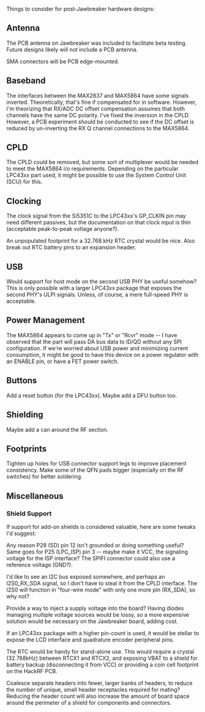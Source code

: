 Things to consider for post-Jawbreaker hardware designs:

## Antenna

The PCB antenna on Jawbreaker was included to facilitate beta testing. Future designs likely will not include a PCB antenna.

SMA connectors will be PCB edge-mounted.

## Baseband

The interfaces between the MAX2837 and MAX5864 have some signals inverted. Theoretically, that's fine if compensated for in software. However, I'm theorizing that RX/ADC DC offset compensation assumes that both channels have the same DC polarity. I've fixed the inversion in the CPLD. However, a PCB experiment should be conducted to see if the DC offset is reduced by un-inverting the RX Q channel connections to the MAX5864.

## CPLD

The CPLD could be removed, but some sort of multiplexer would be needed to meet the MAX5864 i/o requirements.  Depending on the particular LPC43xx part used, it might be possible to use the System Control Unit (SCU) for this.

## Clocking

The clock signal from the Si5351C to the LPC43xx's GP_CLKIN pin may need different passives, but the documentation on that clock input is thin (acceptable peak-to-peak voltage anyone?).

An unpopulated footprint for a 32.768 kHz RTC crystal would be nice.  Also break out RTC battery pins to an expansion header.

## USB

Would support for host mode on the second USB PHY be useful somehow? This is only possible with a larger LPC43xx package that exposes the second PHY's ULPI signals. Unless, of course, a mere full-speed PHY is acceptable.

## Power Management

The MAX5864 appears to come up in "Tx" or "Rcvr" mode -- I have observed that the part will pass DA bus data to ID/QD without any SPI configuration. If we're worried about USB power and minimizing current consumption, it might be good to have this device on a power regulator with an ENABLE pin, or have a FET power switch.

## Buttons

Add a reset button (for the LPC43xx).  Maybe add a DFU button too.

## Shielding

Maybe add a can around the RF section.

## Footprints

Tighten up holes for USB connector support legs to improve placement consistency.  Make some of the QFN pads bigger (especially on the RF switches) for better soldering.

## Miscellaneous

### Shield Support

If support for add-on shields is considered valuable, here are some tweaks I'd suggest:

Any reason P28 (SD) pin 12 isn't grounded or doing something useful? Same goes for P25 (LPC_ISP) pin 3 -- maybe make it VCC, the signaling voltage for the ISP interface? The SPIFI connector could also use a reference voltage (GND?).

I'd like to see an I2C bus exposed somewhere, and perhaps an I2S0_RX_SDA signal, so I don't have to steal it from the CPLD interface. The I2S0 will function in "four-wire mode" with only one more pin (RX_SDA), so why not?

Provide a way to inject a supply voltage into the board? Having diodes managing multiple voltage sources would be lossy, so a more expensive solution would be necessary on the Jawbreaker board, adding cost.

If an LPC43xx package with a higher pin-count is used, it would be stellar to expose the LCD interface and quadrature encoder peripheral pins.

The RTC would be handy for stand-alone use. This would require a crystal (32.768kHz) between RTCX1 and RTCX2, and exposing VBAT to a shield for battery backup (disconnecting it from VCC) or providing a coin cell footprint on the HackRF PCB.

Coalesce separate headers into fewer, larger banks of headers, to reduce the number of unique, small header receptacles required for mating? Reducing the header count will also increase the amount of board space around the perimeter of a shield for components and connectors.
